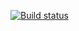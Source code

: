 [![Build status](https://ci.appveyor.com/api/projects/status/p8yelr0n9oo1fw93/branch/main?svg=true)](https://ci.appveyor.com/project/grgr95/selenide-en43s/branch/main)
